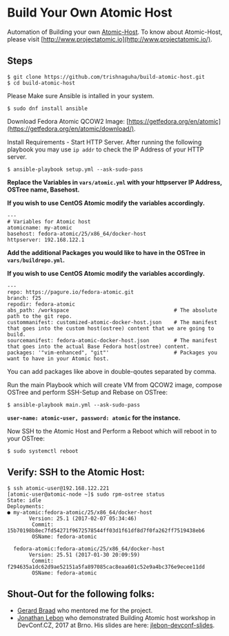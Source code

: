 # Build Your Own Atomic Host
Automation of Building your own [Atomic-Host](http://www.projectatomic.io/).
To know about Atomic-Host, please visit [http://www.projectatomic.io](http://www.projectatomic.io/).

## Steps

```
$ git clone https://github.com/trishnaguha/build-atomic-host.git
$ cd build-atomic-host
```

Please Make sure Ansible is intalled in your system.
```
$ sudo dnf install ansible
```
Download Fedora Atomic QCOW2 Image: [https://getfedora.org/en/atomic](https://getfedora.org/en/atomic/download/).


Install Requirements - Start HTTP Server. After running the following playbook you may use `ip addr` to check the IP Address of your HTTP server.
```
$ ansible-playbook setup.yml --ask-sudo-pass
```

**Replace the Variables in `vars/atomic.yml` with your httpserver IP Address, OSTree name, Basehost.**

**If you wish to use CentOS Atomic modify the variables accordingly.**

```
---
# Variables for Atomic host
atomicname: my-atomic
basehost: fedora-atomic/25/x86_64/docker-host
httpserver: 192.168.122.1
```

**Add the additional Packages you would like to have in the OSTree in `vars/buildrepo.yml`.**

**If you wish to use CentOS Atomic modify the variables accordingly.**

```
---
repo: https://pagure.io/fedora-atomic.git
branch: f25
repodir: fedora-atomic
abs_path: /workspace                                  # The absolute path to the git repo.
custommanifest: customized-atomic-docker-host.json    # The manifest that goes into the custom host(ostree) content that we are going to build.
sourcemanifest: fedora-atomic-docker-host.json        # The manifest that goes into the actual Base Fedora host(ostree) content.
packages: '"vim-enhanced", "git"'                     # Packages you want to have in your Atomic host.
```
You can add packages like above in double-qoutes separated by comma.


Run the main Playbook which will create VM from QCOW2 image, compose OSTree and perform SSH-Setup and Rebase on OSTree:
```
$ ansible-playbook main.yml --ask-sudo-pass
```
**`user-name: atomic-user, password: atomic` for the instance.**



Now SSH to the Atomic Host and Perform a Reboot which will reboot in to your OSTree:
```
$ sudo systemctl reboot
```

## Verify: SSH to the Atomic Host:

```
$ ssh atomic-user@192.168.122.221
[atomic-user@atomic-node ~]$ sudo rpm-ostree status
State: idle
Deployments:
● my-atomic:fedora-atomic/25/x86_64/docker-host
       Version: 25.1 (2017-02-07 05:34:46)
        Commit: 15b70198b8ec7fd54271f9672578544ff03d1f61df8d7f0fa262ff7519438eb6
        OSName: fedora-atomic

  fedora-atomic:fedora-atomic/25/x86_64/docker-host
       Version: 25.51 (2017-01-30 20:09:59)
        Commit: f294635a1dc62d9ae52151a5fa897085cac8eaa601c52e9a4bc376e9ecee11dd
        OSName: fedora-atomic
```

## Shout-Out for the following folks:

* [Gerard Braad](https://gbraad.nl) who mentored me for the project.
* [Jonathan Lebon](https://github.com/jlebon) who demonstrated Building Atomic host workshop in DevConf.CZ, 2017 at Brno. His slides are here: [jlebon-devconf-slides](http://jlebon.com/devconf/slides.pdf).
